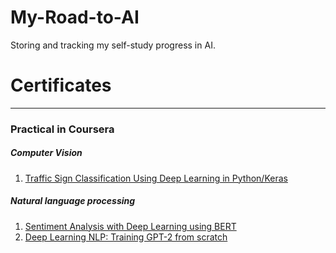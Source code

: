 # My-Road-to-AI
Storing and tracking my self-study progress in AI.


# Certificates
---
### Practical in Coursera
##### Computer Vision
1. [Traffic Sign Classification Using Deep Learning in Python/Keras](https://github.com/heraclex12/My-Road-to-AI/blob/master/certificates/Coursera%20P5VUU3QW9RBH.pdf)

##### Natural language processing
1. [Sentiment Analysis with Deep Learning using BERT](https://github.com/heraclex12/My-Road-to-AI/blob/master/certificates/Coursera%20THK3DUG2TG5W.pdf)
2. [Deep Learning NLP: Training GPT-2 from scratch](https://github.com/heraclex12/My-Road-to-AI/blob/master/certificates/Coursera%20V8XELT6PCGY7.pdf)
